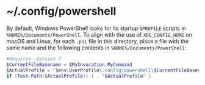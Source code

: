 # ~/.config/powershell

By default, Windows PowerShell looks for its startup `$PROFILE` scripts in
`%HOME%/Documents/PowerShell`. To align with the use of `XDG_CONFIG_HOME` on
macOS and Linux, for each `.ps1` file in this directory, place a file with the
same name and the following contents in `%HOME%/Documents/PowerShell`:

```powershell
#Requires -Version 7
$CurrentFileBasename = $MyInvocation.MyCommand
$ActualProfile = "$env:UserProfile\.config\powershell\$CurrentFileBasename"
if (Test-Path($ActualProfile)) { . "$ActualProfile" }
```
